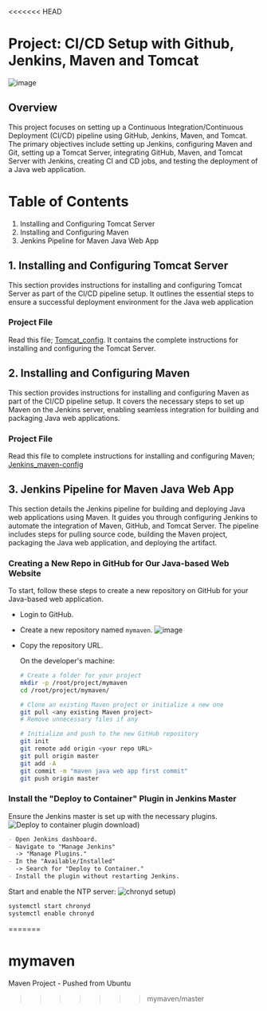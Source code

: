 <<<<<<< HEAD
# Project: CI/CD Setup with Github, Jenkins, Maven and Tomcat

![image](https://github.com/SirJosh-i/Basic-Devops---CI-CD/assets/69949528/e7db2155-41e7-4c0b-a865-efc29117003b)


## Overview

This project focuses on setting up a Continuous Integration/Continuous Deployment (CI/CD) pipeline using GitHub, Jenkins, Maven, and Tomcat. The primary objectives include setting up Jenkins, configuring Maven and Git, setting up a Tomcat Server, integrating GitHub, Maven, and Tomcat Server with Jenkins, creating CI and CD jobs, and testing the deployment of a Java web application.

# Table of Contents

1. Installing and Configuring Tomcat Server
2. Installing and Configuring Maven
3. Jenkins Pipeline for Maven Java Web App

## 1. Installing and Configuring Tomcat Server

This section provides instructions for installing and configuring Tomcat Server as part of the CI/CD pipeline setup. It outlines the essential steps to ensure a successful deployment environment for the Java web application

  ### Project File

  Read this file; [Tomcat_config](https://github.com/SirJosh-i/Basic-Devops---CI-CD/blob/master/Tomcat-Config.md). It contains the complete instructions for installing and configuring the Tomcat Server.

## 2. Installing and Configuring Maven

This section provides instructions for installing and configuring Maven as part of the CI/CD pipeline setup. It covers the necessary steps to set up Maven on the Jenkins server, enabling seamless integration for building and packaging Java web applications.

  ### Project File
  Read this file to complete instructions for installing and configuring Maven; [Jenkins_maven-config](https://github.com/SirJosh-i/Basic-Devops---CI-CD/blob/master/Jenkins-config.md)

## 3. Jenkins Pipeline for Maven Java Web App

This section details the Jenkins pipeline for building and deploying Java web applications using Maven. It guides you through configuring Jenkins to automate the integration of Maven, GitHub, and Tomcat Server. The pipeline includes steps for pulling source code, building the Maven project, packaging the Java web application, and deploying the artifact.

  ### Creating a New Repo in GitHub for Our Java-based Web Website

  To start, follow these steps to create a new repository on GitHub for your Java-based web application.

  - Login to GitHub.
  - Create a new repository named `mymaven`.
  ![image](https://github.com/SirJosh-i/Basic-Devops---CI-CD/assets/69949528/21fe0211-e5e6-441e-af16-ba19ee6e9907)

  - Copy the repository URL.

    On the developer's machine:

    ```bash
    # Create a folder for your project
    mkdir -p /root/project/mymaven
    cd /root/project/mymaven/

    # Clone an existing Maven project or initialize a new one
    git pull <any existing Maven project>
    # Remove unnecessary files if any

    # Initialize and push to the new GitHub repository
    git init
    git remote add origin <your repo URL>
    git pull origin master
    git add -A
    git commit -m "maven java web app first commit"
    git push origin master
    ```
  ### Install the "Deploy to Container" Plugin in Jenkins Master
  Ensure the Jenkins master is set up with the necessary plugins.
  ![Deploy to container plugin download](https://github.com/SirJosh-i/Basic-Devops---CI-CD/assets/69949528/49ec78ee-4a52-4d51-a8fd-99f28670bc3c))
  ```markdown
  - Open Jenkins dashboard.
  - Navigate to "Manage Jenkins" 
    -> "Manage Plugins."
  - In the "Available/Installed"
    -> Search for "Deploy to Container."
  - Install the plugin without restarting Jenkins.
  ```
  Start and enable the NTP server:
  ![chronyd setup](https://github.com/SirJosh-i/Basic-Devops---CI-CD/assets/69949528/4d9c5e2b-3eb2-4302-b5c7-77f30ba893d5))
  ```bash
  systemctl start chronyd
  systemctl enable chronyd
  ```
=======
# mymaven
Maven Project - Pushed from Ubuntu
>>>>>>> mymaven/master
